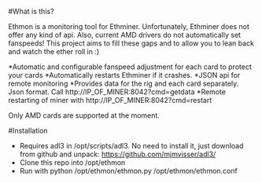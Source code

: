 #What is this?

Ethmon is a monitoring tool for Ethminer. Unfortunately, Ethminer does not offer any kind of api. Also, current AMD drivers do not automatically set fanspeeds! This project aims to fill these gaps and to allow you to lean back and watch the ether roll in :)

*Automatic and configurable fanspeed adjustment for each card to protect your cards
*Automatically restarts Ethminer if it crashes.
*JSON api for remote monitoring
*Provides data for the rig and each card separately. Json format. Call http://IP_OF_MINER:8042?cmd=getdata
*Remote restarting of miner with http://IP_OF_MINER:8042?cmd=restart

Only AMD cards are supported at the moment.

#Installation

* Requires adl3 in /opt/scripts/adl3. No need to install it, just download from github and unpack: https://github.com/mjmvisser/adl3/
* Clone this repo into /opt/ethmon
* Run with python /opt/ethmon/ethmon.py /opt/ethmon/ethmon.conf
